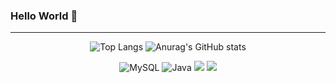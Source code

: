 ### Hello World 👋

---
<div align="center">
  
![Top Langs](https://github-readme-stats.vercel.app/api/top-langs/?username=LeeSuengSub&layout=compact&theme=tokyonight)
![Anurag's GitHub stats](https://github-readme-stats.vercel.app/api?username=LeeSuengSub&theme=monokai&show_icons=monokai)


![MySQL](https://img.shields.io/badge/MySQL-4479A1.svg?&style=for-the-badge&logo=MySQL&logoColor=white) 
![Java](https://img.shields.io/badge/Java-007996.svg?&style=for-the-badge&logo=Java&logoColor=white) 
<img src="https://img.shields.io/badge/html-E34F26?style=for-the-badge&logo=html5&logoColor=white"> 
<img src="https://img.shields.io/badge/css-1572B6?style=for-the-badge&logo=css3&logoColor=white"> 

<!--
**LeeSuengSub/LeeSuengSub** is a ✨ _special_ ✨ repository because its `README.md` (this file) appears on your GitHub profile.

Here are some ideas to get you started:

- 🔭 I’m currently working on ...
- 🌱 I’m currently learning ...
- 👯 I’m looking to collaborate on ...
- 🤔 I’m looking for help with ...
- 💬 Ask me about ...
- 📫 How to reach me: ...
- 😄 Pronouns: ...
- ⚡ Fun fact: ...
-->
